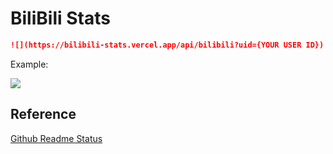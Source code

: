 # BiliBili Stats

```markdown
![](https://bilibili-stats.vercel.app/api/bilibili?uid={YOUR USER ID})
```

Example:

![](https://bilibili-stats.vercel.app/api/bilibili?uid=2034996)

## Reference

[Github Readme Status](https://github.com/anuraghazra/github-readme-stats/)
